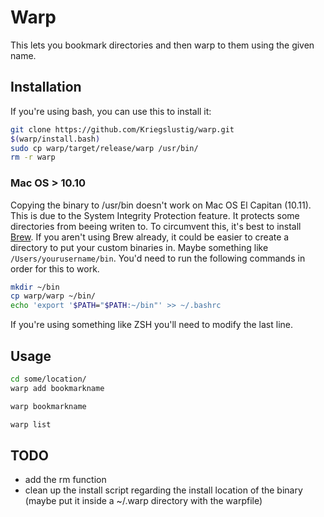 # Warp

This lets you bookmark directories and then warp to them using the given name.

## Installation

If you're using bash, you can use this to install it:

```bash
git clone https://github.com/Kriegslustig/warp.git
$(warp/install.bash)
sudo cp warp/target/release/warp /usr/bin/
rm -r warp
```

### Mac OS > 10.10

Copying the binary to /usr/bin doesn't work on Mac OS El Capitan (10.11). This is due to the System Integrity Protection feature. It protects some directories from beeing writen to. To circumvent this, it's best to install [Brew](http://brew.sh/). If you aren't using Brew already, it could be easier to create a directory to put your custom binaries in. Maybe something like `/Users/yourusername/bin`. You'd need to run the following commands in order for this to work.

```bash
mkdir ~/bin
cp warp/warp ~/bin/
echo 'export '$PATH="$PATH:~/bin"' >> ~/.bashrc
```

If you're using something like ZSH you'll need to modify the last line.

## Usage

```bash
cd some/location/
warp add bookmarkname
```

```bash
warp bookmarkname
```

```bash
warp list
```

## TODO
* add the rm function
* clean up the install script regarding the install location of the binary (maybe put it inside a ~/.warp directory with the warpfile)

